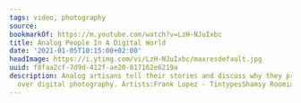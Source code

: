```yaml
---
tags: video, photography
source:
bookmarkOf: https://m.youtube.com/watch?v=LzH-NJuIxbc
title: Analog People In A Digital World
date: '2021-01-05T10:15:00+02:00'
headImage: https://i.ytimg.com/vi/LzH-NJuIxbc/maxresdefault.jpg
uuid: f8faa2cf-7d9d-412f-ae20-817162e6219a
description: Analog artisans tell their stories and discuss why they prefer analog
  over digital photography. Artists:Frank Lopez - TintypesShamsy Roomiani - CyanotypesPho...
---
```


